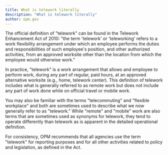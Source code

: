 ```yaml
---
title: What is telework literally
description: "What is telework literally"
author: opm.gov
---
```


The official definition of "telework" can be found in the Telework Enhancement Act of 2010: "the term 'telework' or 'teleworking' refers to a work flexibility arrangement under which an employee performs the duties and responsibilities of such employee's position, and other authorized activities, from an approved worksite other than the location from which the employee would otherwise work."

In practice, "telework" is a work arrangement that allows and employee to perform work, during any part of regular, paid hours, at an approved alternative worksite (e.g., home, telework center). This definition of telework includes what is generally referred to as remote work but does not include any part of work done while on official travel or mobile work.

You may also be familiar with the terms "telecommuting" and "flexible workplace" and both are sometimes used to describe what we now generally refer to as "telework." While "remote" and "mobile" work are also terms that are sometimes used as synonyms for telework, they tend to operate differently than telework as is apparent in the detailed operational definition.

For consistency, OPM recommends that all agencies use the term "telework" for reporting purposes and for all other activities related to policy and legislation, as defined in the Act.